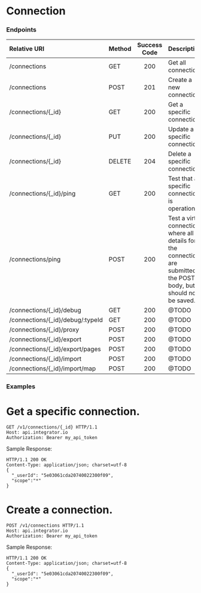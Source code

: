 Connection
==========

### Endpoints
| Relative URI| Method | Success Code | Description|
|:-------------------|:-------|:------------:|:------------------------------|
|/connections|GET|200|Get all connections.|
|/connections|POST|201|Create a new connection.|
|/connections/{_id}|GET|200|Get a specific connection.|
|/connections/{_id}|PUT|200|Update a specific connection.|
|/connections/{_id}|DELETE|204|Delete a specific connection.|
|/connections/{_id}/ping|GET|200|Test that a specific connection is operational.|
|/connections/ping|POST|200|Test a virtual connection where all details for the connection are submitted in the POST body, but should not be saved.|
|/connections/{_id}/debug|GET|200|@TODO|
|/connections/{_id}/debug/:typeId|GET|200|@TODO|
|/connections/{_id}/proxy|POST|200|@TODO|
|/connections/{_id}/export|POST|200|@TODO|
|/connections/{_id}/export/pages|POST|200|@TODO|
|/connections/{_id}/import|POST|200|@TODO|
|/connections/{_id}/import/map|POST|200|@TODO|

### Examples

# Get a specific connection.

```
GET /v1/connections/{_id} HTTP/1.1
Host: api.integrator.io
Authorization: Bearer my_api_token
```

Sample Response:

```
HTTP/1.1 200 OK
Content-Type: application/json; charset=utf-8
{
  "_userId": "5e03061cda20740022300f09",
  "scope":"*"
}
```

# Create a connection.

```
POST /v1/connections HTTP/1.1
Host: api.integrator.io
Authorization: Bearer my_api_token
```

Sample Response:

```
HTTP/1.1 200 OK
Content-Type: application/json; charset=utf-8
{
  "_userId": "5e03061cda20740022300f09",
  "scope":"*"
}
```
